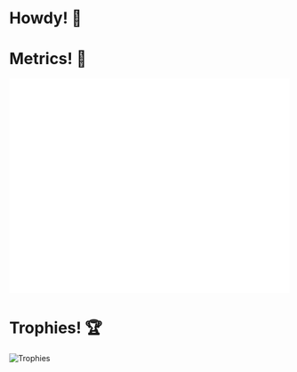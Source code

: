 # Howdy! 👋

# Metrics! 🥇
![Metrics](/github-metrics.svg)

# Trophies! 🏆
![Trophies](https://github-profile-trophy.vercel.app/?username=adamd115114&theme=onedark)



